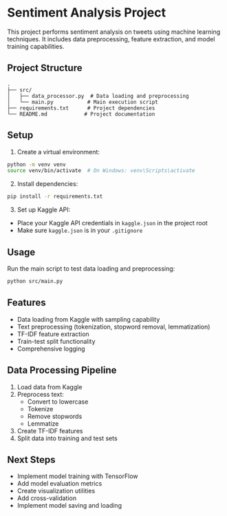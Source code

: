 # Sentiment Analysis Project

This project performs sentiment analysis on tweets using machine learning techniques. It includes data preprocessing, feature extraction, and model training capabilities.

## Project Structure

```
.
├── src/
│   ├── data_processor.py  # Data loading and preprocessing
│   └── main.py           # Main execution script
├── requirements.txt      # Project dependencies
└── README.md            # Project documentation
```

## Setup

1. Create a virtual environment:
```bash
python -m venv venv
source venv/bin/activate  # On Windows: venv\Scripts\activate
```

2. Install dependencies:
```bash
pip install -r requirements.txt
```

3. Set up Kaggle API:
- Place your Kaggle API credentials in `kaggle.json` in the project root
- Make sure `kaggle.json` is in your `.gitignore`

## Usage

Run the main script to test data loading and preprocessing:
```bash
python src/main.py
```

## Features

- Data loading from Kaggle with sampling capability
- Text preprocessing (tokenization, stopword removal, lemmatization)
- TF-IDF feature extraction
- Train-test split functionality
- Comprehensive logging

## Data Processing Pipeline

1. Load data from Kaggle
2. Preprocess text:
   - Convert to lowercase
   - Tokenize
   - Remove stopwords
   - Lemmatize
3. Create TF-IDF features
4. Split data into training and test sets

## Next Steps

- Implement model training with TensorFlow
- Add model evaluation metrics
- Create visualization utilities
- Add cross-validation
- Implement model saving and loading 